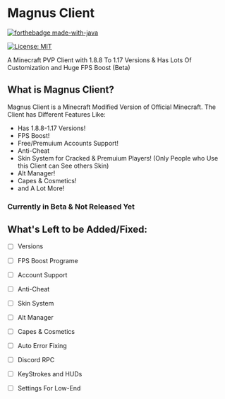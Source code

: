 # Magnus Client

[![forthebadge made-with-java](https://forthebadge.com/images/badges/made-with-java.svg)](https://java.com/)

[![License: MIT](https://img.shields.io/badge/license-MIT-blue.svg)](LICENSE)


A Minecraft PVP Client with 1.8.8 To 1.17 Versions &amp; Has Lots Of Customization and Huge FPS Boost (Beta)

## What is Magnus Client?
Magnus Client is a Minecraft Modified Version of Official Minecraft.
The Client has Different Features Like:
- Has 1.8.8-1.17 Versions!
- FPS Boost!
- Free/Premuium Accounts Support!
- Anti-Cheat
- Skin System for Cracked & Premuium Players! (Only People who Use this Client can See others Skin)
- Alt Manager!
- Capes & Cosmetics!
- and A Lot More!

### Currently in Beta & Not Released Yet

## What's Left to be Added/Fixed:
- [ ] Versions
- [ ] FPS Boost Programe
- [ ] Account Support
- [ ] Anti-Cheat
- [ ] Skin System
- [ ] Alt Manager
- [ ] Capes & Cosmetics
- [ ] Auto Error Fixing
- [ ] Discord RPC
- [ ] KeyStrokes and HUDs
- [ ] Settings For Low-End

